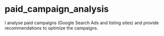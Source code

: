 # paid_campaign_analysis
I analyse paid campaigns (Google Search Ads and listing sites) and provide recommendations to optimize the campaigns.
